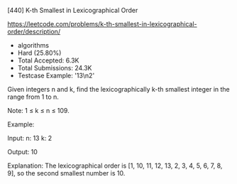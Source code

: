 [440] K-th Smallest in Lexicographical Order  

https://leetcode.com/problems/k-th-smallest-in-lexicographical-order/description/

* algorithms
* Hard (25.80%)
* Total Accepted:    6.3K
* Total Submissions: 24.3K
* Testcase Example:  '13\n2'

Given integers n and k, find the lexicographically k-th smallest integer in the range from 1 to n.

Note: 1 ≤ k ≤ n ≤ 109.

Example:

Input:
n: 13   k: 2

Output:
10

Explanation:
The lexicographical order is [1, 10, 11, 12, 13, 2, 3, 4, 5, 6, 7, 8, 9], so the second smallest number is 10.



